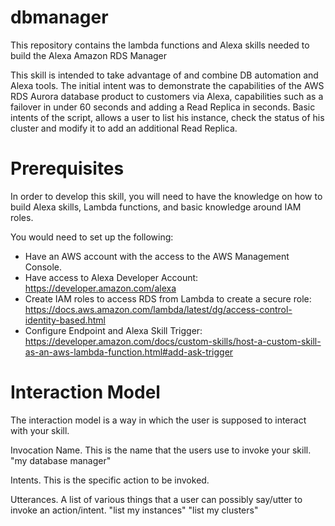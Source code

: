 # dbmanager
This repository contains the lambda functions and Alexa skills needed to build the Alexa Amazon RDS Manager

This skill is intended to take advantage of and combine DB automation and Alexa tools. The initial intent was to demonstrate the capabilities of the AWS RDS Aurora database product to customers via Alexa, capabilities such as a failover in under 60 seconds and adding a Read Replica in seconds. Basic intents of the script, allows a user to list his instance, check the status of his cluster and modify it to add an additional Read Replica.


# Prerequisites

In order to develop this skill, you will need to have the knowledge on how to build Alexa skills, Lambda functions, and basic knowledge around IAM roles.

You would need to set up the following:
- Have an AWS account with the access to the AWS Management Console.
- Have access to Alexa Developer Account: https://developer.amazon.com/alexa
- Create IAM roles to access RDS from Lambda to create a secure role: https://docs.aws.amazon.com/lambda/latest/dg/access-control-identity-based.html
- Configure Endpoint and Alexa Skill Trigger: https://developer.amazon.com/docs/custom-skills/host-a-custom-skill-as-an-aws-lambda-function.html#add-ask-trigger


# Interaction Model

The interaction model is a way in which the user is supposed to interact with your skill.

Invocation Name. This is the name that the users use to invoke your skill. 
"my database manager"

Intents. This is the specific action to be invoked.

Utterances. A list of various things that a user can possibly say/utter to invoke an action/intent.
"list my instances"
"list my clusters"
